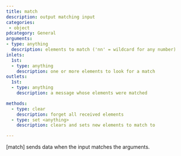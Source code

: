 ```yaml
---
title: match
description: output matching input
categories:
 - object
pdcategory: General
arguments:
- type: anything
  description: elements to match ('nn' = wildcard for any number)
inlets:
  1st:
  - type: anything
    description: one or more elements to look for a match
outlets:
  1st:
  - type: anything
    description: a message whose elements were matched

methods:
  - type: clear
    description: forget all received elements
  - type: set <anything>
    description: clears and sets new elements to match to

---
```


[match] sends data when the input matches the arguments.

